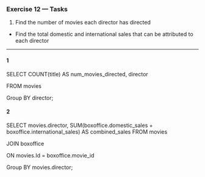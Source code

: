 ### Exercise 12 — Tasks
1. Find the number of movies each director has directed
+ Find the total domestic and international sales that can be attributed to each director

_________________

#### 1

SELECT COUNT(title) AS num_movies_directed, director

FROM movies

Group BY director;

#### 2

SELECT movies.director, SUM(boxoffice.domestic_sales + boxoffice.international_sales) AS combined_sales
FROM movies

JOIN boxoffice

ON movies.Id = boxoffice.movie_id

Group BY movies.director;
